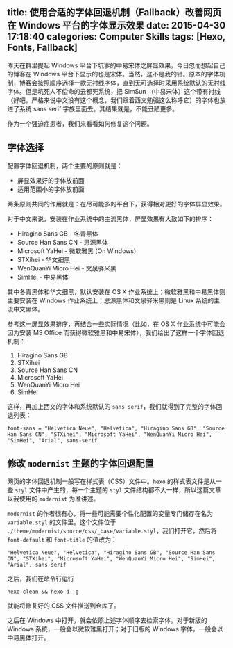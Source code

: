 title: 使用合适的字体回退机制（Fallback）改善网页在 Windows 平台的字体显示效果
date: 2015-04-30 17:18:40
categories: Computer Skills
tags: [Hexo, Fonts, Fallback]
---

昨天在群里提起 Windows 平台下坑爹的中易宋体之屏显效果，今日忽而想起自己的博客在 Windows 平台下显示的也是宋体。当然，这不是我的错。原本的字体机制，博客会按照顺序选择一款无衬线字体，直到无可选择时采用系统默认的无衬线字体。但是坑死人不偿命的云都死系统，把 SimSun （中易宋体）这个带有衬线（好吧，严格来说中文没有这个概念，我们跟着西文勉强这么称呼它）的字体也放进了系统 sans serif 字族里面去。其结果就是，不能丑陋更多。

作为一个强迫症患者，我们来看看如何修复这个问题。

<!-- more -->

## 字体选择

配置字体回退机制，两个主要的原则就是：

* 屏显效果好的字体放前面
* 适用范围小的字体放前面

两条原则共同的作用就是：在尽可能多的平台下，获得相对更好的字体屏显效果。

对于中文来说，安装在作业系统中的主流黑体，屏显效果有大致如下的排序：

* Hiragino Sans GB - 冬青黑体
* Source Han Sans CN - 思源黑体
* Microsoft YaHei - 微软雅黑 (On Windows)
* STXihei - 华文细黑
* WenQuanYi Micro Hei - 文泉驿米黑
* SimHei - 中易黑体

其中冬青黑体和华文细黑，默认安装在 OS X 作业系统上；微软雅黑和中易黑体则主要安装在 Windows 作业系统上；思源黑体和文泉驿米黑则是 Linux 系统的主流中文黑体。

参考这一屏显效果排序，再结合一些实际情况（比如，在 OS X 作业系统中可能会因为安装 MS Office 而获得微软雅黑和中易宋体），我们给出了这样一个字体回退机制：

1. Hiragino Sans GB
2. STXihei
3. Source Han Sans CN
4. Microsoft YaHei
5. WenQuanYi Micro Hei
6. SimHei

这样，再加上西文的字体和系统默认的 `sans serif`，我们就得到了完整的字体回退列表：

    font-sans = "Helvetica Neue", "Helvetica", "Hiragino Sans GB", "Source Han Sans CN", "STXihei", "Microsoft YaHei", "WenQuanYi Micro Hei", "SimHei", "Arial", sans-serif

## 修改 `modernist` 主题的字体回退配置

网页的字体回退机制一般写在样式表（CSS）文件中。`hexo` 的样式表文件是从一些 `styl` 文件中产生的，每一个主题的 `styl` 文件结构都不大一样，所以这篇文章以我使用的 `modernist` 为准讲述。

`modernist` 的作者很有心，将一些可能需要个性化配置的变量专门储存在名为 `variable.styl` 的文件里。这个文件位于 `./theme/modernist/source/css/_base/variable.styl`，我们打开它，然后将 `font-default` 和 `font-title` 的值改为：

    "Helvetica Neue", "Helvetica", "Hiragino Sans GB", "Source Han Sans CN", "STXihei", "Microsoft YaHei", "WenQuanYi Micro Hei", "SimHei", "Arial", sans-serif

之后，我们在命令行运行

    hexo clean && hexo d -g

就能将修复好的 CSS 文件推送到仓库了。

之后在 Windows 中打开，就会依照上述字体顺序去检索字体。对于新版的 Windows 系统，一般会以微软雅黑打开；对于旧版的 Windows 字体，一般会以中易黑体打开。
